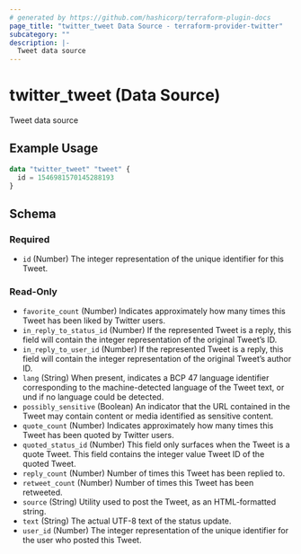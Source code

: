 ```yaml
---
# generated by https://github.com/hashicorp/terraform-plugin-docs
page_title: "twitter_tweet Data Source - terraform-provider-twitter"
subcategory: ""
description: |-
  Tweet data source
---
```


# twitter_tweet (Data Source)

Tweet data source

## Example Usage

```terraform
data "twitter_tweet" "tweet" {
  id = 1546981570145288193
}
```

<!-- schema generated by tfplugindocs -->
## Schema

### Required

- `id` (Number) The integer representation of the unique identifier for this Tweet.

### Read-Only

- `favorite_count` (Number) Indicates approximately how many times this Tweet has been liked by Twitter users.
- `in_reply_to_status_id` (Number) If the represented Tweet is a reply, this field will contain the integer representation of the original Tweet’s ID.
- `in_reply_to_user_id` (Number) If the represented Tweet is a reply, this field will contain the integer representation of the original Tweet’s author ID.
- `lang` (String) When present, indicates a BCP 47 language identifier corresponding to the machine-detected language of the Tweet text, or und if no language could be detected.
- `possibly_sensitive` (Boolean) An indicator that the URL contained in the Tweet may contain content or media identified as sensitive content.
- `quote_count` (Number) Indicates approximately how many times this Tweet has been quoted by Twitter users.
- `quoted_status_id` (Number) This field only surfaces when the Tweet is a quote Tweet. This field contains the integer value Tweet ID of the quoted Tweet.
- `reply_count` (Number) Number of times this Tweet has been replied to.
- `retweet_count` (Number) Number of times this Tweet has been retweeted.
- `source` (String) Utility used to post the Tweet, as an HTML-formatted string.
- `text` (String) The actual UTF-8 text of the status update.
- `user_id` (Number) The integer representation of the unique identifier for the user who posted this Tweet.


